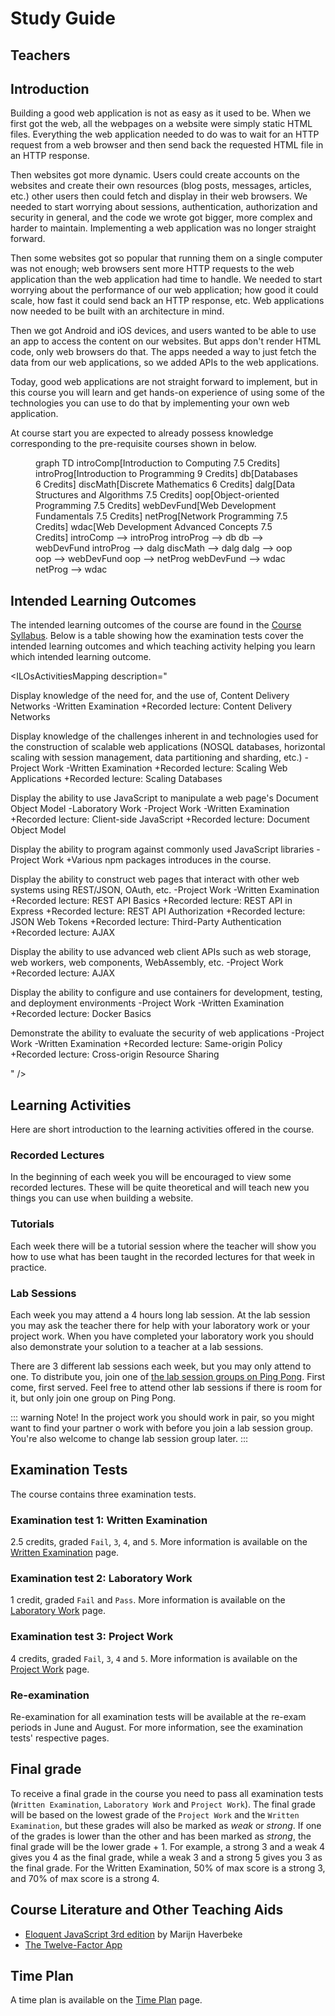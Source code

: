 # Study Guide
<StudyGuideInfo
    course-name="Web Development - Advanced Concepts"
    ladok-code="TFWN19"
    credits="7.5"
    course-coordinator="Peter Larsson-Green"
    examiner="Peter Larsson-Green"
    ping-pong-event="Web Development - Advanced Concepts - TFWN19 - S20"
    ping-pong-password="TFWN19S2003"
/>

## Teachers
<StudyGuideTeachers
    :teachers='[{
        name: "Peter Larsson-Green",
        photo: "peter-larsson-green.jpeg",
        roles: ["Course coordinator", "examiner", "lecturer", "lab assistant"],
        description: "Has studied and followed the development of the web since 2004 and received his Master of Science in Computer Science at Linköping University in 2014. He has been working as programming teacher (part time) since 2010 at both Linköping University and Jönköping University.",
        email: "Peter.Larsson-Green@ju.se",
        phone: "036 - 10 17 35",
        website: "https://ju.se/en/personinfo.html?sign=LarPet"
    }, {
        name: "Linus Rudbeck",
        photo: "linus-rudbeck.jpeg",
        roles: ["Lab assistant"],
        description: "Former JTH student that studied the program Software Engineering and Mobile Platforms. Started the company Red Capes IT together with Daniel Fransén after he graduated. ",
        email: "",
        phone: "",
        website: "https://redcapesit.se/author/linus/"
    }, {
        name: "Muhammad Ismail",
        photo: "muhammad-ismail.jpeg",
        roles: ["Lab assistant"],
        description: "Currently PhD student at JU.",
        email: "Muhammad.Ismail@ju.se",
        phone: "036 - 10 15 92",
        website: "https://ju.se/en/personinfo.html?sign=IsmMuh"
    }]'
/>

## Introduction
Building a good web application is not as easy as it used to be.
When we first got the web, all the webpages on a website were simply static HTML files. Everything the web application needed to do was to wait for an HTTP request from a web browser and then send back the requested HTML file in an HTTP response.

Then websites got more dynamic. Users could create accounts on the websites and create their own resources (blog posts, messages, articles, etc.) other users then could fetch and display in their web browsers. We needed to start worrying about sessions, authentication, authorization and security in general, and the code we wrote got bigger, more complex and harder to maintain. Implementing a web application was no longer straight forward.

Then some websites got so popular that running them on a single computer was not enough; web browsers sent more HTTP requests to the web application than the web application had time to handle. We needed to start worrying about the performance of our web application; how good it could scale, how fast it could send back an HTTP response, etc. Web applications now needed to be built with an architecture in mind.

Then we got Android and iOS devices, and users wanted to be able to use an app to access the content on our websites. But apps don't render HTML code, only web browsers do that. The apps needed a way to just fetch the data from our web applications, so we added APIs to the web applications. 

Today, good web applications are not straight forward to implement, but in this course you will learn and get hands-on experience of using some of the technologies you can use to do that by implementing your own web application.

At course start you are expected to already possess knowledge corresponding to the pre-requisite courses shown in <FigureNumber /> below.

<Figure caption="Prerequisites for this course.">
<mermaid>
graph TD
    introComp[Introduction to Computing 7.5 Credits]
    introProg[Introduction to Programming 9 Credits]
    db[Databases 6 Credits]
    discMath[Discrete Mathematics 6 Credits]
    dalg[Data Structures and Algorithms 7.5 Credits]
    oop[Object-oriented Programming 7.5 Credits]
    webDevFund[Web Development Fundamentals 7.5 Credits]
    netProg[Network Programming 7.5 Credits]
    wdac[Web Development Advanced Concepts 7.5 Credits]
    introComp --> introProg
    introProg --> db
    db --> webDevFund
    introProg --> dalg
    discMath --> dalg
    dalg --> oop
    oop --> webDevFund
    oop --> netProg
    webDevFund --> wdac
    netProg --> wdac
</mermaid>
</Figure>

## Intended Learning Outcomes
The intended learning outcomes of the course are found in the [Course Syllabus](course-syllabus/). Below is a table showing how the examination tests cover the intended learning outcomes and which teaching activity helping you learn which intended learning outcome.

<ILOsActivitiesMapping description="

Display knowledge of the need for, and the use of, Content Delivery Networks
-Written Examination
+Recorded lecture: Content Delivery Networks

Display knowledge of the challenges inherent in and technologies used for the construction of scalable web applications (NOSQL databases, horizontal scaling with session management, data partitioning and sharding, etc.)
-Project Work
-Written Examination
+Recorded lecture: Scaling Web Applications
+Recorded lecture: Scaling Databases

Display the ability to use JavaScript to manipulate a web page's Document Object Model
-Laboratory Work
-Project Work
-Written Examination
+Recorded lecture: Client-side JavaScript
+Recorded lecture: Document Object Model

Display the ability to program against commonly used JavaScript libraries
-Project Work
+Various npm packages introduces in the course.

Display the ability to construct web pages that interact with other web systems using REST/JSON, OAuth, etc.
-Project Work
-Written Examination
+Recorded lecture: REST API Basics
+Recorded lecture: REST API in Express
+Recorded lecture: REST API Authorization
+Recorded lecture: JSON Web Tokens
+Recorded lecture: Third-Party Authentication
+Recorded lecture: AJAX

Display the ability to use advanced web client APIs such as web storage, web workers, web components, WebAssembly, etc.
-Project Work
+Recorded lecture: AJAX

Display the ability to configure and use containers for development, testing, and deployment environments
-Project Work
-Written Examination
+Recorded lecture: Docker Basics

Demonstrate the ability to evaluate the security of web applications
-Project Work
-Written Examination
+Recorded lecture: Same-origin Policy
+Recorded lecture: Cross-origin Resource Sharing

" />

## Learning Activities
Here are short introduction to the learning activities offered in the course.

### Recorded Lectures
In the beginning of each week you will be encouraged to view some recorded lectures. These will be quite theoretical and will teach new you things you can use when building a website.

### Tutorials
Each week there will be a tutorial session where the teacher will show you how to use what has been taught in the recorded lectures for that week in practice. 

### Lab Sessions
Each week you may attend a 4 hours long lab session. At the lab session you may ask the teacher there for help with your laboratory work or your project work. When you have completed your laboratory work you should also demonstrate your solution to a teacher at a lab sessions.

There are 3 different lab sessions each week, but you may only attend to one. To distribute you, join one of [the lab session groups on Ping Pong](https://pingpong.hj.se/courseId/22061/projectGroupsList.do). First come, first served. Feel free to attend other lab sessions if there is room for it, but only join one group on Ping Pong.

::: warning Note!
In the project work you should work in pair, so you might want to find your partner o work with before you join a lab session group. You're also welcome to change lab session group later. 
:::

## Examination Tests
The course contains three examination tests.

### Examination test 1: Written Examination
2.5 credits, graded `Fail`, `3`, `4`, and `5`. More information is available on the [Written Examination](writte-examination/) page.

### Examination test 2: Laboratory Work
1 credit, graded `Fail` and `Pass`. More information is available on the [Laboratory Work](laboratory-work/) page.

### Examination test 3: Project Work
4 credits, graded `Fail`, `3`, `4` and `5`. More information is available on the [Project Work](project-work/) page.

### Re-examination
Re-examination for all examination tests will be available at the re-exam periods in June and August. For more information, see the examination tests' respective pages.

## Final grade
To receive a final grade in the course you need to pass all examination tests (`Written Examination`, `Laboratory Work` and `Project Work`). The final grade will be based on the lowest grade of the `Project Work` and the `Written Examination`, but these grades will also be marked as *weak* or *strong*. If one of the grades is lower than the other and has been marked as *strong*, the final grade will be the lower grade + 1. For example, a strong 3 and a weak 4 gives you 4 as the final grade, while a weak 3 and a strong 5 gives you 3 as the final grade. For the Written Examination, 50% of max score is a strong 3, and 70% of max score is a strong 4.

## Course Literature and Other Teaching Aids
* [Eloquent JavaScript 3rd edition](https://eloquentjavascript.net/) by Marijn Haverbeke
* [The Twelve-Factor App](https://12factor.net/)

## Time Plan
A time plan is available on the [Time Plan](time-plan/) page.